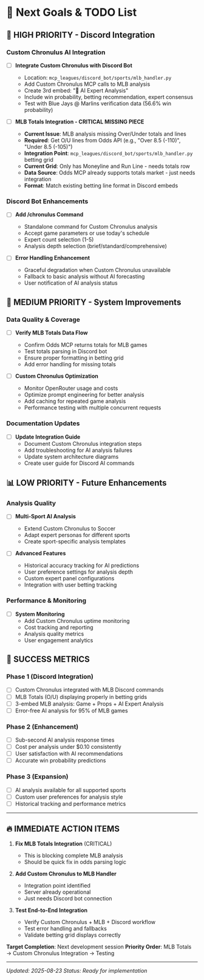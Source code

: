 # 🎯 Next Goals & TODO List

## 🚨 HIGH PRIORITY - Discord Integration

### Custom Chronulus AI Integration
- [ ] **Integrate Custom Chronulus with Discord Bot**
  - Location: `mcp_leagues/discord_bot/sports/mlb_handler.py`
  - Add Custom Chronulus MCP calls to MLB analysis
  - Create 3rd embed: "🧠 AI Expert Analysis" 
  - Include win probability, betting recommendation, expert consensus
  - Test with Blue Jays @ Marlins verification data (56.6% win probability)

- [ ] **MLB Totals Integration - CRITICAL MISSING PIECE**
  - **Current Issue**: MLB analysis missing Over/Under totals and lines
  - **Required**: Get O/U lines from Odds API (e.g., "Over 8.5 (-110)", "Under 8.5 (-105)")
  - **Integration Point**: `mcp_leagues/discord_bot/sports/mlb_handler.py` betting grid
  - **Current Grid**: Only has Moneyline and Run Line - needs totals row
  - **Data Source**: Odds MCP already supports totals market - just needs integration
  - **Format**: Match existing betting line format in Discord embeds

### Discord Bot Enhancements
- [ ] **Add /chronulus Command**
  - Standalone command for Custom Chronulus analysis
  - Accept game parameters or use today's schedule
  - Expert count selection (1-5)
  - Analysis depth selection (brief/standard/comprehensive)

- [ ] **Error Handling Enhancement**
  - Graceful degradation when Custom Chronulus unavailable
  - Fallback to basic analysis without AI forecasting
  - User notification of AI analysis status

## 🔧 MEDIUM PRIORITY - System Improvements

### Data Quality & Coverage
- [ ] **Verify MLB Totals Data Flow**
  - Confirm Odds MCP returns totals for MLB games
  - Test totals parsing in Discord bot
  - Ensure proper formatting in betting grid
  - Add error handling for missing totals

- [ ] **Custom Chronulus Optimization**
  - Monitor OpenRouter usage and costs
  - Optimize prompt engineering for better analysis
  - Add caching for repeated game analysis
  - Performance testing with multiple concurrent requests

### Documentation Updates
- [ ] **Update Integration Guide**
  - Document Custom Chronulus integration steps
  - Add troubleshooting for AI analysis failures
  - Update system architecture diagrams
  - Create user guide for Discord AI commands

## 📊 LOW PRIORITY - Future Enhancements

### Analysis Quality
- [ ] **Multi-Sport AI Analysis**
  - Extend Custom Chronulus to Soccer
  - Adapt expert personas for different sports
  - Create sport-specific analysis templates

- [ ] **Advanced Features**
  - Historical accuracy tracking for AI predictions
  - User preference settings for analysis depth
  - Custom expert panel configurations
  - Integration with user betting tracking

### Performance & Monitoring
- [ ] **System Monitoring**
  - Add Custom Chronulus uptime monitoring
  - Cost tracking and reporting
  - Analysis quality metrics
  - User engagement analytics

## 🎯 SUCCESS METRICS

### Phase 1 (Discord Integration)
- [ ] Custom Chronulus integrated with MLB Discord commands
- [ ] MLB Totals (O/U) displaying properly in betting grids
- [ ] 3-embed MLB analysis: Game + Props + AI Expert Analysis
- [ ] Error-free AI analysis for 95% of MLB games

### Phase 2 (Enhancement)
- [ ] Sub-second AI analysis response times
- [ ] Cost per analysis under $0.10 consistently
- [ ] User satisfaction with AI recommendations
- [ ] Accurate win probability predictions

### Phase 3 (Expansion)
- [ ] AI analysis available for all supported sports
- [ ] Custom user preferences for analysis style
- [ ] Historical tracking and performance metrics

---

## 🔥 IMMEDIATE ACTION ITEMS

1. **Fix MLB Totals Integration** (CRITICAL)
   - This is blocking complete MLB analysis
   - Should be quick fix in odds parsing logic

2. **Add Custom Chronulus to MLB Handler** 
   - Integration point identified
   - Server already operational
   - Just needs Discord bot connection

3. **Test End-to-End Integration**
   - Verify Custom Chronulus + MLB + Discord workflow
   - Test error handling and fallbacks
   - Validate betting grid displays correctly

**Target Completion**: Next development session
**Priority Order**: MLB Totals → Custom Chronulus Integration → Testing

---

*Updated: 2025-08-23*
*Status: Ready for implementation*